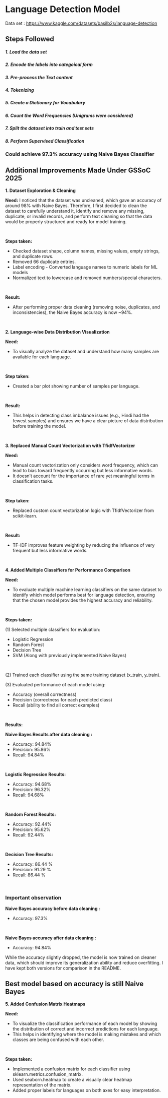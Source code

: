 # Language Detection Model

Data set : https://www.kaggle.com/datasets/basilb2s/language-detection

## Steps Followed
##### 1. Load the data set
##### 2. Encode the labels into categoical form
##### 3. Pre-process the Text content
##### 4. Tokenizing
##### 5. Create a Dictionary for Vocabulary
##### 6. Count the Word Frequencies (Unigrams were considered)
##### 7. Split the dataset into train and test sets
##### 8. Perform Supervised Classification 

### Could achieve 97.3% accuracy using Naive Bayes Classifier 


## Additional Improvements Made Under GSSoC 2025

**1. Dataset Exploration & Cleaning**

**Need:**  I noticed that the dataset was uncleaned, which gave an accuracy of around 98% with Naive Bayes. Therefore, I first decided to clean the dataset to carefully understand it, identify and remove any missing, duplicate, or invalid records, and perform text cleaning so that the data would be properly structured and ready for model training.

<br>

**Steps taken:**
- Checked dataset shape, column names, missing values, empty strings, and duplicate rows.
- Removed 66 duplicate entries.
- Label encoding - Converted language names to numeric labels for ML models
- Normalized text to lowercase and removed numbers/special characters.
<br>

**Result:** 
- After performing proper data cleaning (removing noise, duplicates, and inconsistencies), the Naive Bayes accuracy is now ~94%.
<br>

**2. Language-wise Data Distribution Visualization**

**Need:** 
- To visually analyze the dataset and understand how many samples are available for each language.
<br> 

**Step taken:**
- Created a bar plot showing number of samples per language.
<br>

**Result:** 
- This helps in detecting class imbalance issues (e.g., Hindi had the fewest samples) and ensures we have a clear picture of data distribution before training the model.
<br>

**3. Replaced Manual Count Vectorization with TfidfVectorizer**

**Need:**
- Manual count vectorization only considers word frequency, which can lead to bias toward frequently occurring but less informative words. 
- It doesn’t account for the importance of rare yet meaningful terms in classification tasks.
<br>

**Step taken:**
- Replaced custom count vectorization logic with TfidfVectorizer from scikit-learn.
<br>

**Result:** 
- TF-IDF improves feature weighting by reducing the influence of very frequent but less informative words.
<br>

**4. Added Multiple Classifiers for Performance Comparison**

**Need:**
- To evaluate multiple machine learning classifiers on the same dataset to identify which model performs best for language detection, ensuring that the chosen model provides the highest accuracy and reliability.
<br>

**Steps taken:**

(1) Selected multiple classifiers for evaluation:
- Logistic Regression
- Random Forest
- Decision Tree
- SVM
(Along with previously implemented Naive Bayes)
<br>

(2) Trained each classifier using the same training dataset (x_train, y_train).
<br>

(3) Evaluated performance of each model using:
- Accuracy (overall correctness)
- Precision (correctness for each predicted class)
- Recall (ability to find all correct examples)
<br>

**Results:** 

**Naive Bayes Results after data cleaning :**
- Accuracy: 94.84%
- Precision: 95.86%
- Recall: 94.84%
<br>

**Logistic Regression Results:**
- Accuracy: 94.68%
- Precision: 96.32%
- Recall: 94.68%
<br>

**Random Forest Results:**
- Accuracy: 92.44%
- Precision: 95.62%
- Recall: 92.44%
<br>

**Decision Tree Results:**
- Accuracy: 86.44 %
- Precision: 91.29 %
- Recall: 86.44 %
<br>

### Important observation 

**Naive Bayes accuracy before data cleaning :**
- Accuracy: 97.3%
<br>

**Naive Bayes accuracy after data cleaning :**
- Accuracy: 94.84%

While the accuracy slightly dropped, the model is now trained on cleaner data, which should improve its generalization ability and reduce overfitting. 
I have kept both versions for comparison in the README.

## Best model based on accuracy is still Naive Bayes

**5. Added Confusion Matrix Heatmaps**

**Need:**
- To visualize the classification performance of each model by showing the distribution of correct and incorrect predictions for each language. 
- This helps in identifying where the model is making mistakes and which classes are being confused with each other.
<br>

**Steps taken:**
- Implemented a confusion matrix for each classifier using sklearn.metrics.confusion_matrix.
- Used seaborn.heatmap to create a visually clear heatmap representation of the matrix.
- Added proper labels for languages on both axes for easy interpretation.
<br>
